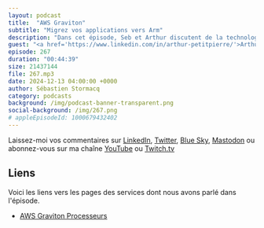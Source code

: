 ```yaml
---
layout: podcast
title:  "AWS Graviton"
subtitle: "Migrez vos applications vers Arm"
description: "Dans cet épisode, Seb et Arthur discutent de la technologie Graviton d’AWS, en explorant son évolution, ses avantages et les défis liés à la migration. Ils se penchent sur les atouts de l’architecture ARM, les stratégies d’optimisation des performances et des cas d’usage concrets, en soulignant l’importance de comprendre la technologie sous-jacente pour une mise en œuvre efficace."
guest: "<a href='https://www.linkedin.com/in/arthur-petitpierre/'>Arthur Petitpierre</a>, Solution Architect, AWS"
episode: 267
duration: "00:44:39" 
size: 21437144
file: 267.mp3
date: 2024-12-13 04:00:00 +0000
author: Sébastien Stormacq
category: podcasts
background: /img/podcast-banner-transparent.png
social-background: /img/267.png
# appleEpisodeId: 1000679432402
---
```


Laissez-moi vos commentaires sur [LinkedIn](https://www.linkedin.com/in/sebastienstormacq/), [Twitter](https://twitter.com/sebsto), [Blue Sky](https://bsky.app/profile/sebsto.bsky.social), [Mastodon](https://awscommunity.social/@sebsto) ou abonnez-vous sur ma chaîne [YouTube](https://www.youtube.com/sebsto) ou [Twitch.tv](https://www.twitch.tv/sebAWS)

## Liens

Voici les liens vers les pages des services dont nous avons parlé dans l'épisode.

- [AWS Graviton Processeurs](https://aws.amazon.com/ec2/graviton/)